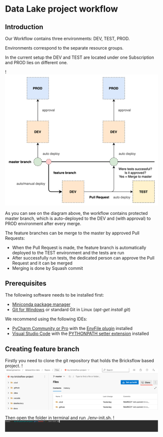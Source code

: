 # Data Lake project workflow

## Introduction 

Our Workflow contains three environments: DEV, TEST, PROD.

Environments correspond to the separate resource groups.

In the current setup the DEV and TEST are located under one Subscription and PROD lies on different one.


!![](../images/dev_workflow_diagram.png)

As you can see on the diagram above, the workflow contains protected master branch, which is auto-deployed to the DEV and (with approval) to PROD environment after every merge.

The feature branches can be merge to the master by approved Pull Requests:

- When the Pull Request is made, the feature branch is automatically deployed to the TEST environment and the tests are run
- After successfully run tests, the dedicated person can approve the Pull Request and it can be merged
- Merging is done by Squash commit


## Prerequisites

The following software needs to be installed first:

  - [Miniconda package manager](https://docs.conda.io/en/latest/miniconda.html)
  - [Git for Windows](https://git-scm.com/download/win) or standard Git in Linux (_apt-get install git_)
  
We recommend using the following IDEs:

  - [PyCharm Community or Pro](https://www.jetbrains.com/pycharm/download/) with the [EnvFile plugin](https://plugins.jetbrains.com/plugin/7861-envfile) installed
  - [Visual Studio Code](https://code.visualstudio.com/download) with the [PYTHONPATH setter extension](https://marketplace.visualstudio.com/items?itemName=datasentics.pythonpath-setter) installed

## Creating feature branch

Firstly you need to clone the git repository that holds the Bricksflow based project. 
!![](../images/bricks_clone.png)

Then open the folder in terminal and run ./env-init.sh.
!![](../images/bricks_env.png)
